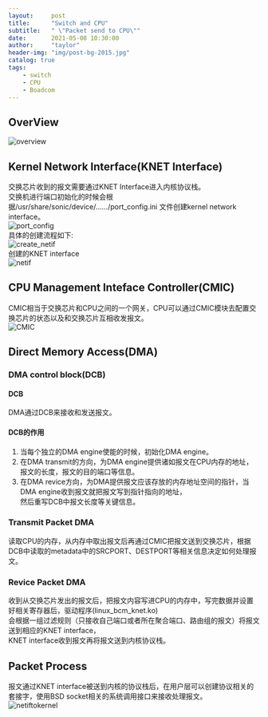 ```yaml
---
layout:     post
title:      "Switch and CPU"
subtitle:   " \"Packet send to CPU\""
date:       2021-05-08 10:30:00
author:     "taylor"
header-img: "img/post-bg-2015.jpg"
catalog: true
tags:
    - switch
    - CPU
    - Boadcom
---
```


## OverView
![overview](overview.jpg)
## Kernel Network Interface(KNET Interface)
交换芯片收到的报文需要通过KNET Interface进入内核协议栈。  
交换机进行端口初始化的时候会根据/usr/share/sonic/device/……/port_config.ini 文件创建kernel network interface。  
![port_config](port_config.png)  
具体的创建流程如下:  
![create_netif](create_netif.jpg)  
创建的KNET interface  
![netif](netif.jpg)  
## CPU Management Inteface Controller(CMIC)
CMIC相当于交换芯片和CPU之间的一个网关，CPU可以通过CMIC模块去配置交换芯片的状态以及和交换芯片互相收发报文。  
![CMIC](CMIC.jpg) 
## Direct Memory Access(DMA)
### DMA control block(DCB)
#### DCB
DMA通过DCB来接收和发送报文。
#### DCB的作用
1. 当每个独立的DMA engine使能的时候，初始化DMA engine。
2. 在DMA transmit的方向，为DMA engine提供诸如报文在CPU内存的地址，报文的长度，报文的目的端口等信息。
3. 在DMA revice方向，为DMA提供报文应该存放的内存地址空间的指针，当DMA engine收到报文就把报文写到指针指向的地址，  
   然后重写DCB中报文长度等关键信息。
### Transmit Packet DMA
读取CPU的内存，从内存中取出报文后再通过CMIC把报文送到交换芯片，根据DCB中读取的metadata中的SRCPORT、DESTPORT等相关信息决定如何处理报文。
### Revice Packet DMA
收到从交换芯片发出的报文后，把报文内容写进CPU的内存中，写完数据并设置好相关寄存器后，驱动程序(linux_bcm_knet.ko)  
会根据一组过滤规则（只接收自己端口或者所在聚合端口、路由组的报文）将报文送到相应的KNET interface，  
KNET interface收到报文再将报文送到内核协议栈。
## Packet Process 
报文通过KNET interface被送到内核的协议栈后，在用户层可以创建协议相关的套接字，使用BSD socket相关的系统调用接口来接收处理报文。  
![netiftokernel](netiftokernel.jpg) 
